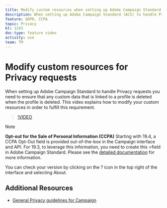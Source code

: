 ```yaml
---
title: Modify custom resources when setting up Adobe Campaign Standard (ACS) for Privacy requests
description: When setting up Adobe Campaign Standard (ACS) to handle Privacy requests you need to ensure that any custom data that is linked to a profile is deleted when the profile is deleted. This video explains how to modify your custom resources in order to fulfill this requirement.
feature: GDPR, CCPA
topic: Privacy
kt: 1243
doc-type: feature video
activity: use
team: TM
---
```


# Modify custom resources for Privacy requests

When setting up Adobe Campaign Standard to handle Privacy requests you need to ensure that any custom data that is linked to a profile is deleted when the profile is deleted. This video explains how to modify your custom resources in order to fulfill this requirement.

>[!VIDEO](https://video.tv.adobe.com/v/23326?quality=12)

>[!NOTE]
>
>**Opt-out for the Sale of Personal Information (CCPA)**
>Starting with 19.4, a CCPA Opt-Out field is provided out-of-the-box in the Campaign interface and API. For 19.3, to leverage this information, you need to create this >field in Adobe Campaign Standard. Please see the [detailed documentation](https://helpx.adobe.com/campaign/kb/acs-privacy.html#ccpa) for more information.
>
> You can check your version by clicking on the ? icon in the top right of the interface and selecting About.

## Additional Resources

* [General Privacy guidelines for Campaign](https://helpx.adobe.com/campaign/kb/campaign-privacy-overview.html)
